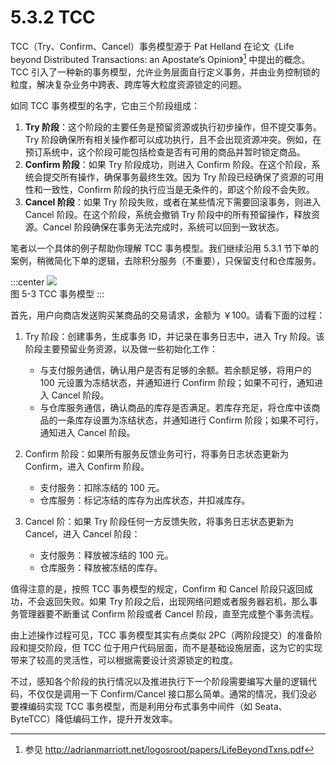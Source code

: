 # 5.3.2 TCC

TCC（Try、Confirm、Cancel）事务模型源于 Pat Helland 在论文《Life beyond Distributed Transactions: an Apostate’s Opinion》[^1] 中提出的概念。TCC 引入了一种新的事务模型，允许业务层面自行定义事务，并由业务控制锁的粒度，解决复杂业务中跨表、跨库等大粒度资源锁定的问题。

如同 TCC 事务模型的名字，它由三个阶段组成：

1. **Try 阶段**：这个阶段的主要任务是预留资源或执行初步操作，但不提交事务。Try 阶段确保所有相关操作都可以成功执行，且不会出现资源冲突。例如，在预订系统中，这个阶段可能包括检查是否有可用的商品并暂时锁定商品。
2. **Confirm 阶段**：如果 Try 阶段成功，则进入 Confirm 阶段。在这个阶段，系统会提交所有操作，确保事务最终生效。因为 Try 阶段已经确保了资源的可用性和一致性，Confirm 阶段的执行应当是无条件的，即这个阶段不会失败。
3. **Cancel 阶段**：如果 Try 阶段失败，或者在某些情况下需要回滚事务，则进入 Cancel 阶段。在这个阶段，系统会撤销 Try 阶段中的所有预留操作，释放资源。Cancel 阶段确保在事务无法完成时，系统可以回到一致状态。

笔者以一个具体的例子帮助你理解 TCC 事务模型。我们继续沿用 5.3.1 节下单的案例，稍微简化下单的逻辑，去除积分服务（不重要），只保留支付和仓库服务。

:::center
  ![](../assets/TCC.svg)<br/>
  图 5-3 TCC 事务模型
:::

首先，用户向商店发送购买某商品的交易请求，金额为 ￥100。请看下面的过程：

1. Try 阶段：创建事务，生成事务 ID，并记录在事务日志中，进入 Try 阶段。该阶段主要预留业务资源，以及做一些初始化工作：
	-  与支付服务通信，确认用户是否有足够的余额。若余额足够，将用户的 100 元设置为冻结状态，并通知进行 Confirm 阶段；如果不可行，通知进入 Cancel 阶段。
	- 与仓库服务通信，确认商品的库存是否满足。若库存充足，将仓库中该商品的一条库存设置为冻结状态，并通知进行 Confirm 阶段；如果不可行，通知进入 Cancel 阶段。

2. Confirm 阶段：如果所有服务反馈业务可行，将事务日志状态更新为 Confirm，进入 Confirm 阶段。
	- 支付服务：扣除冻结的 100 元。
	- 仓库服务：标记冻结的库存为出库状态，并扣减库存。

3. Cancel 阶：如果 Try 阶段任何一方反馈失败，将事务日志状态更新为 Cancel，进入 Cancel 阶段：
	- 支付服务：释放被冻结的 100 元。
	- 仓库服务：释放被冻结的库存。

值得注意的是，按照 TCC 事务模型的规定，Confirm 和 Cancel 阶段只返回成功，不会返回失败。如果 Try 阶段之后，出现网络问题或者服务器宕机，那么事务管理器要不断重试 Confirm 阶段或者 Cancel 阶段，直至完成整个事务流程。

由上述操作过程可见，TCC 事务模型其实有点类似 2PC（两阶段提交）的准备阶段和提交阶段，但 TCC 位于用户代码层面，而不是基础设施层面，这为它的实现带来了较高的灵活性，可以根据需要设计资源锁定的粒度。

不过，感知各个阶段的执行情况以及推进执行下一个阶段需要编写大量的逻辑代码，不仅仅是调用一下 Confirm/Cancel 接口那么简单。通常的情况，我们没必要裸编码实现 TCC 事务模型，而是利用分布式事务中间件（如 Seata、ByteTCC）降低编码工作，提升开发效率。



[^1]: 参见 http://adrianmarriott.net/logosroot/papers/LifeBeyondTxns.pdf